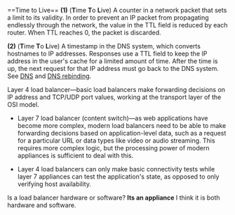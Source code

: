 ==Time to Live==
**(1)** (**T**ime **T**o **L**ive) A counter in a network packet that sets a limit to its validity. In order to prevent an IP packet from propagating endlessly through the network, the value in the TTL field is reduced by each router. When TTL reaches 0, the packet is discarded.

**(2)** (**T**ime **T**o **L**ive) A timestamp in the DNS system, which converts hostnames to IP addresses. Responses use a TTL field to keep the IP address in the user's cache for a limited amount of time. After the time is up, the next request for that IP address must go back to the DNS system. See [DNS](https://www.pcmag.com/encyclopedia/term/dns) and [DNS rebinding](https://www.pcmag.com/encyclopedia/term/dns-rebinding).

Layer 4 load balancer—basic load balancers make forwarding decisions on IP address and TCP/UDP port values, working at the transport layer of the OSI model.
-   Layer 7 load balancer (content switch)—as web applications have become more complex, modern load balancers need to be able to make forwarding decisions based on application-level data, such as a request for a particular URL or data types like video or audio streaming. This requires more complex logic, but the processing power of modern appliances is sufficient to deal with this. 

- Layer 4 load balancers can only make basic connectivity tests while layer 7 appliances can test the application's state, as opposed to only verifying host availability.

Is a load balancer hardware or software?
**Its an appliance** I think it is both hardware and software.